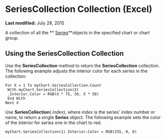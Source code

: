 
# SeriesCollection Collection (Excel)

 **Last modified:** July 28, 2015

A collection of all the  ** [Series](c4446d04-9a3a-4f95-7b3f-adaf1ad2252c.md)**objects in the specified chart or chart group.

## Using the SeriesCollection Collection

Use the  **SeriesCollection** method to return the **SeriesCollection** collection. The following example adjusts the interior color for each series in the collection:


```
For X = 1 To myChart.SeriesCollection.Count 
 With myChart.SeriesCollection(X) 
 .Interior.Color = RGB(X * 75, 50, X * 50) 
 End With 
Next X
```

Use  **SeriesCollection**( _index_), where  _index_ is the series' index number or name, to return a single **Series** object. The following example sets the color of the interior for series one in the chart to red.




```
myChart.SeriesCollection(1).Interior.Color = RGB(255, 0, 0)
```

